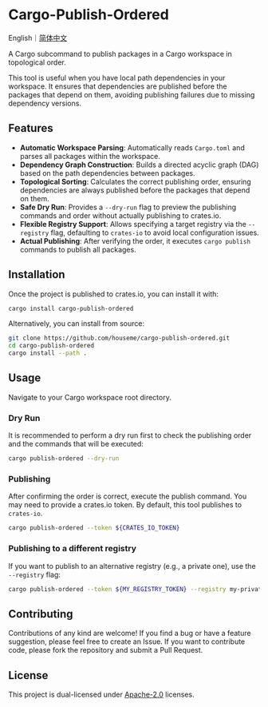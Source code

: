 # Cargo-Publish-Ordered

English｜[简体中文](README_ZH.md)

A Cargo subcommand to publish packages in a Cargo workspace in topological order.

This tool is useful when you have local path dependencies in your workspace. It ensures that dependencies are published
before the packages that depend on them, avoiding publishing failures due to missing dependency versions.

## Features

* **Automatic Workspace Parsing**: Automatically reads `Cargo.toml` and parses all packages within the workspace.
* **Dependency Graph Construction**: Builds a directed acyclic graph (DAG) based on the path dependencies between
  packages.
* **Topological Sorting**: Calculates the correct publishing order, ensuring dependencies are always published before
  the packages that depend on them.
* **Safe Dry Run**: Provides a `--dry-run` flag to preview the publishing commands and order without actually publishing
  to crates.io.
* **Flexible Registry Support**: Allows specifying a target registry via the `--registry` flag, defaulting to
  `crates-io` to avoid local configuration issues.
* **Actual Publishing**: After verifying the order, it executes `cargo publish` commands to publish all packages.

## Installation

Once the project is published to crates.io, you can install it with:

```bash
cargo install cargo-publish-ordered
```

Alternatively, you can install from source:

```bash
git clone https://github.com/houseme/cargo-publish-ordered.git
cd cargo-publish-ordered
cargo install --path .
```

## Usage

Navigate to your Cargo workspace root directory.

### Dry Run

It is recommended to perform a dry run first to check the publishing order and the commands that will be executed:

```bash
cargo publish-ordered --dry-run
```

### Publishing

After confirming the order is correct, execute the publish command. You may need to provide a crates.io token. By
default, this tool publishes to `crates-io`.

```bash
cargo publish-ordered --token ${CRATES_IO_TOKEN}
```

### Publishing to a different registry

If you want to publish to an alternative registry (e.g., a private one), use the `--registry` flag:

```bash
cargo publish-ordered --token ${MY_REGISTRY_TOKEN} --registry my-private-registry
```

## Contributing

Contributions of any kind are welcome! If you find a bug or have a feature suggestion, please feel free to create an
Issue. If you want to contribute code, please fork the repository and submit a Pull Request.

## License

This project is dual-licensed under [Apache-2.0](LICENSE) licenses.